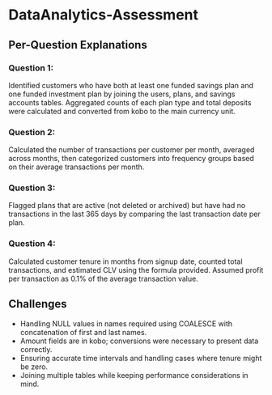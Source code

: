 # DataAnalytics-Assessment

## Per-Question Explanations

### Question 1:
Identified customers who have both at least one funded savings plan and one funded investment plan by joining the users, plans, and savings accounts tables. Aggregated counts of each plan type and total deposits were calculated and converted from kobo to the main currency unit.

### Question 2:
Calculated the number of transactions per customer per month, averaged across months, then categorized customers into frequency groups based on their average transactions per month.

### Question 3:
Flagged plans that are active (not deleted or archived) but have had no transactions in the last 365 days by comparing the last transaction date per plan.

### Question 4:
Calculated customer tenure in months from signup date, counted total transactions, and estimated CLV using the formula provided. Assumed profit per transaction as 0.1% of the average transaction value.

## Challenges
- Handling NULL values in names required using COALESCE with concatenation of first and last names.
- Amount fields are in kobo; conversions were necessary to present data correctly.
- Ensuring accurate time intervals and handling cases where tenure might be zero.
- Joining multiple tables while keeping performance considerations in mind.